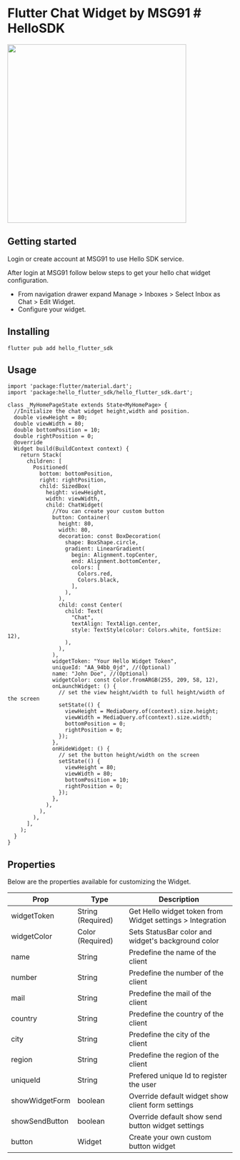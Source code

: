 # Flutter Chat Widget by MSG91 # HelloSDK

<img src="https://user-images.githubusercontent.com/60983778/207020610-9eb32587-7878-4604-bdaf-88ec87f634f8.jpg" height="400">

## Getting started

Login or create account at MSG91 to use Hello SDK service.

After login at MSG91 follow below steps to get your hello chat widget configuration.
* From navigation drawer expand Manage > Inboxes > Select Inbox as Chat > Edit Widget.
* Configure your widget.

## Installing

``` 
flutter pub add hello_flutter_sdk
```

## Usage

```
import 'package:flutter/material.dart';
import 'package:hello_flutter_sdk/hello_flutter_sdk.dart';
```

```
class _MyHomePageState extends State<MyHomePage> {
  //Initialize the chat widget height,width and position.
  double viewHeight = 80;
  double viewWidth = 80;
  double bottomPosition = 10;
  double rightPosition = 0;
  @override
  Widget build(BuildContext context) {
    return Stack(
      children: [
        Positioned(
          bottom: bottomPosition,
          right: rightPosition,
          child: SizedBox(
            height: viewHeight,
            width: viewWidth,
            child: ChatWidget(
              //You can create your custom button  
              button: Container(
                height: 80,
                width: 80,
                decoration: const BoxDecoration(
                  shape: BoxShape.circle,
                  gradient: LinearGradient(
                    begin: Alignment.topCenter,
                    end: Alignment.bottomCenter,
                    colors: [
                      Colors.red,
                      Colors.black,
                    ],
                  ),
                ),
                child: const Center(
                  child: Text(
                    "Chat",
                    textAlign: TextAlign.center,
                    style: TextStyle(color: Colors.white, fontSize: 12),
                  ),
                ),
              ),
              widgetToken: "Your Hello Widget Token",
              uniqueId: "AA_94bb_0jd", //(Optional)
              name: "John Doe", //(Optional)
              widgetColor: const Color.fromARGB(255, 209, 58, 12),
              onLaunchWidget: () {
                // set the view height/width to full height/width of the screen
                setState(() {
                  viewHeight = MediaQuery.of(context).size.height;
                  viewWidth = MediaQuery.of(context).size.width;
                  bottomPosition = 0;
                  rightPosition = 0;
                });
              },
              onHideWidget: () {
                // set the button height/width on the screen
                setState(() {
                  viewHeight = 80;
                  viewWidth = 80;
                  bottomPosition = 10;
                  rightPosition = 0;
                });
              },
            ),
          ),
        ),
      ],
    );
  }
}
```

## Properties

Below are the properties available for customizing the Widget.

| Prop                         | Type              | Description  |
| ---------------------------- | ----------------- | ------- |
| widgetToken                  | String (Required) | Get Hello widget token from Widget settings > Integration |
| widgetColor                  | Color (Required) | Sets StatusBar color and widget's background color |
| name                  | String | Predefine the name of the client|
| number                  | String | Predefine the number of the client|
| mail                  | String | Predefine the mail of the client|
| country                  | String | Predefine the country of the client|
| city                  | String | Predefine the city of the client|
| region                  | String | Predefine the region of the client|
| uniqueId               | String            | Prefered unique Id to register the user          |
| showWidgetForm                    | boolean           |  Override default widget show client form settings|
| showSendButton                    | boolean           |  Override default show send button widget settings|
| button                    | Widget           |  Create your own custom button widget|

